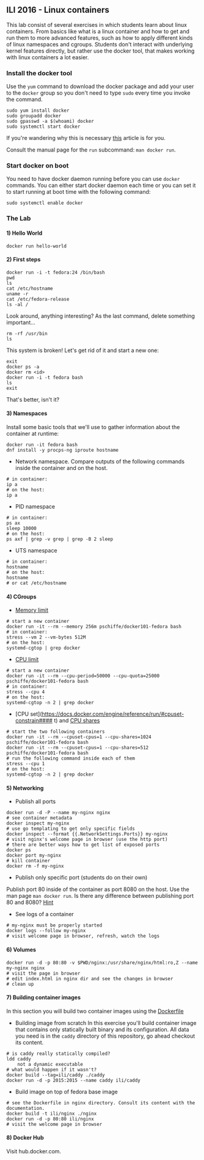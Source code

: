 ## ILI 2016 - Linux containers
This lab consist of several exercises in which students learn about linux containers. From basics like what is a linux container and how to get and run them to more advanced features, such as how to apply different kinds of linux namespaces and cgroups. Students don't interact with underlying kernel features directly, but rather use the docker tool, that makes working with linux containers a lot easier.

### Install the docker tool
Use the `yum` command to download the docker package and add your user to the `docker` group so you don't need to type `sudo` every time you invoke the command.
```
sudo yum install docker
sudo groupadd docker
sudo gpasswd -a $(whoami) docker
sudo systemctl start docker
```
If you're wandering why this is necessary [this](http://www.projectatomic.io/blog/2015/08/why-we-dont-let-non-root-users-run-docker-in-centos-fedora-or-rhel/) article is for you.

Consult the manual page for the `run` subcommand: `man docker run`.

### Start docker on boot
You need to have docker daemon running before you can use `docker` commands. You can either start docker daemon each time or you can set it to start running at boot time with the following command:
```
sudo systemctl enable docker
```

### The Lab
#### 1) Hello World
```
docker run hello-world
```
#### 2) First steps
```
docker run -i -t fedora:24 /bin/bash
pwd
ls
cat /etc/hostname
uname -r
cat /etc/fedora-release
ls -al /
```
Look around, anything interesting?
As the last command, delete something important...
```
rm -rf /usr/bin
ls
```
This system is broken! Let's get rid of it and start a new one:
```
exit
docker ps -a
docker rm <id>
docker run -i -t fedora bash
ls
exit
```
That's better, isn't it?

#### 3) Namespaces
Install some basic tools that we'll use to gather information about the container at runtime:
```
docker run -it fedora bash
dnf install -y procps-ng iproute hostname
```
* Network namespace. Compare outputs of the following commands inside the container and on the host.
```
# in container:
ip a
# on the host:
ip a
```
* PID namespace
```
# in container:
ps ax
sleep 10000
# on the host:
ps axf | grep -v grep | grep -B 2 sleep
```
* UTS namespace
```
# in container:
hostname
# on the host:
hostname
# or cat /etc/hostname
```

#### 4) CGroups
* [Memory limit](https://docs.docker.com/engine/reference/run/#/user-memory-constraints)
```
# start a new container
docker run -it --rm --memory 256m pschiffe/docker101-fedora bash
# in container:
stress --vm 2 --vm-bytes 512M
# on the host:
systemd-cgtop | grep docker
```
* [CPU limit](https://docs.docker.com/engine/reference/run/#/cpu-period-constraint)
```
# start a new container
docker run -it --rm --cpu-period=50000 --cpu-quota=25000 pschiffe/docker101-fedora bash
# in container:
stress --cpu 4
# on the host:
systemd-cgtop -n 2 | grep docker
```
* [CPU set](https://docs.docker.com/engine/reference/run/#cpuset-constrain#### t) and [CPU shares](https://docs.docker.com/engine/reference/run/#cpu-share-constraint)
```
# start the two following containers
docker run -it --rm --cpuset-cpus=1 --cpu-shares=1024 pschiffe/docker101-fedora bash
docker run -it --rm --cpuset-cpus=1 --cpu-shares=512 pschiffe/docker101-fedora bash
# run the following command inside each of them
stress --cpu 1
# on the host:
systemd-cgtop -n 2 | grep docker
```
#### 5) Networking
* Publish all ports
```
docker run -d -P --name my-nginx nginx
# see container metadata
docker inspect my-nginx
# use go templating to get only specific fields
docker inspect --format {{.NetworkSettings.Ports}} my-nginx
# visit nginx's welcome page in browser (use the http port)
# there are better ways how to get list of exposed ports
docker ps
docker port my-nginx
# kill container
docker rm -f my-nginx
```
* Publish only specific port (students do on their own)

Publish port 80 inside of the container as port 8080 on the host. Use the man page `man docker run`.
Is there any difference between publishing port 80 and 8080? [Hint](https://www.w3.org/Daemon/User/Installation/PrivilegedPorts.html)
* See logs of a container
```
# my-nginx must be properly started
docker logs --follow my-nginx
# visit welcome page in browser, refresh, watch the logs
```
#### 6) Volumes
```
docker run -d -p 80:80 -v $PWD/nginx:/usr/share/nginx/html:ro,Z --name my-nginx nginx
# visit the page in browser
# edit index.html in nginx dir and see the changes in browser
# clean up
```
#### 7) Building container images
In this section you will build two container images using the [Dockerfile](https://docs.docker.com/engine/reference/builder/)
* Building image from scratch
In this exercise you'll build container image that contains only statically built binary and its configuration. All data you need is in the `caddy` directory of this repository, go ahead checkout its content.
```
# is caddy really statically compiled?
ldd caddy
	not a dynamic executable
# what would happen if it wasn't?
docker build --tag=ili/caddy ./caddy
docker run -d -p 2015:2015 --name caddy ili/caddy
```
* Build image on top of fedora base image
```
# see the Dockerfile in nginx directory. Consult its content with the documentation.
docker build -t ili/nginx ./nginx
docker run -d -p 80:80 ili/nginx
# visit the welcome page in browser
```
#### 8) Docker Hub
Visit hub.docker.com.
